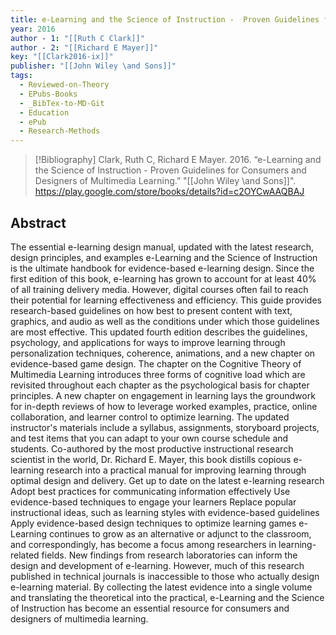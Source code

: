 ```yaml
---
title: e-Learning and the Science of Instruction -  Proven Guidelines for Consumers and Designers of Multimedia Learning
year: 2016
author - 1: "[[Ruth C Clark]]"
author - 2: "[[Richard E Mayer]]"
key: "[[Clark2016-ix]]"
publisher: "[[John Wiley \and Sons]]"
tags:
  - Reviewed-on-Theory
  - EPubs-Books
  - _BibTex-to-MD-Git
  - Education
  - ePub
  - Research-Methods
---
```


> [!Bibliography]
> Clark, Ruth C, Richard E Mayer. 2016. “e-Learning and the Science of Instruction -  Proven Guidelines for Consumers and Designers of Multimedia Learning.” "[[John Wiley \and Sons]]". https://play.google.com/store/books/details?id=c2OYCwAAQBAJ

## Abstract
The essential e-learning design manual, updated with the latest research, design principles, and examples e-Learning and the Science of Instruction is the ultimate handbook for evidence-based e-learning design. Since the first edition of this book, e-learning has grown to account for at least 40\% of all training delivery media. However, digital courses often fail to reach their potential for learning effectiveness and efficiency. This guide provides research-based guidelines on how best to present content with text, graphics, and audio as well as the conditions under which those guidelines are most effective. This updated fourth edition describes the guidelines, psychology, and applications for ways to improve learning through personalization techniques, coherence, animations, and a new chapter on evidence-based game design. The chapter on the Cognitive Theory of Multimedia Learning introduces three forms of cognitive load which are revisited throughout each chapter as the psychological basis for chapter principles. A new chapter on engagement in learning lays the groundwork for in-depth reviews of how to leverage worked examples, practice, online collaboration, and learner control to optimize learning. The updated instructor's materials include a syllabus, assignments, storyboard projects, and test items that you can adapt to your own course schedule and students. Co-authored by the most productive instructional research scientist in the world, Dr. Richard E. Mayer, this book distills copious e-learning research into a practical manual for improving learning through optimal design and delivery. Get up to date on the latest e-learning research Adopt best practices for communicating information effectively Use evidence-based techniques to engage your learners Replace popular instructional ideas, such as learning styles with evidence-based guidelines Apply evidence-based design techniques to optimize learning games e-Learning continues to grow as an alternative or adjunct to the classroom, and correspondingly, has become a focus among researchers in learning-related fields. New findings from research laboratories can inform the design and development of e-learning. However, much of this research published in technical journals is inaccessible to those who actually design e-learning material. By collecting the latest evidence into a single volume and translating the theoretical into the practical, e-Learning and the Science of Instruction has become an essential resource for consumers and designers of multimedia learning.